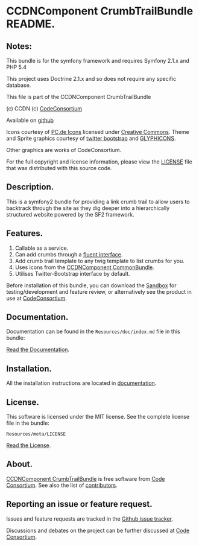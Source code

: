 CCDNComponent CrumbTrailBundle README.
======================================

  
## Notes:  
  
This bundle is for the symfony framework and requires Symfony 2.1.x and PHP 5.4
  
This project uses Doctrine 2.1.x and so does not require any specific database.
  

This file is part of the CCDNComponent CrumbTrailBundle

(c) CCDN (c) [CodeConsortium](http://www.codeconsortium.com/)

Available on [github](http://www.github.com/codeconsortium/CCDNComponentCrumbTrailBundle)

Icons courtesy of [PC.de Icons](http://pc.de/icons/) licensed under [Creative Commons](http://creativecommons.org/licenses/by/3.0/).
Theme and Sprite graphics courtesy of [twitter bootstrap](http://twitter.github.com/bootstrap/index.html) and [GLYPHICONS](http://glyphicons.com/).

Other graphics are works of CodeConsortium.

For the full copyright and license information, please view the [LICENSE](http://github.com/codeconsortium/CCDNComponentCrumbTrailBundle/blob/master/Resources/meta/LICENSE) file that was distributed with this source code.

## Description.

This is a symfony2 bundle for providing a link crumb trail to allow users to backtrack through the site as they dig deeper into a hierarchically structured website powered by the SF2 framework.

## Features.

1. Callable as a service.
2. Can add crumbs through a [fluent interface](http://en.wikipedia.org/wiki/Fluent_interface).
3. Add crumb trail template to any twig template to list crumbs for you.
4. Uses icons from the [CCDNComponent CommonBundle](http://github.com/codeconsortium/CommonBundle).
5. Utilises Twitter-Bootstrap interface by default.

Before installation of this bundle, you can download the [Sandbox](https://github.com/codeconsortium/CCDNSandBox) for testing/development and feature review, or alternatively see the product in use at [CodeConsortium](http://www.codeconsortium.com).

## Documentation.

Documentation can be found in the `Resources/doc/index.md` file in this bundle:

[Read the Documentation](http://github.com/codeconsortium/CCDNComponentCrumbTrailBundle/blob/master/Resources/doc/index.md).

## Installation.

All the installation instructions are located in [documentation](http://github.com/codeconsortium/CCDNComponentCrumbTrailBundle/blob/master/Resources/doc/install.md).

## License.

This software is licensed under the MIT license. See the complete license file in the bundle:

	Resources/meta/LICENSE

[Read the License](http://github.com/codeconsortium/CCDNComponentCrumbTrailBundle/blob/master/Resources/meta/LICENSE).

## About.

[CCDNComponent CrumbTrailBundle](http://github.com/codeconsortium/CCDNComponentCrumbTrailBundle) is free software from [Code Consortium](http://www.codeconsortium.com).
See also the list of [contributors](http://github.com/codeconsortium/CCDNComponentCrumbTrailBundle/contributors).

## Reporting an issue or feature request.

Issues and feature requests are tracked in the [Github issue tracker](http://github.com/codeconsortium/CCDNComponentCrumbTrailBundle/issues).

Discussions and debates on the project can be further discussed at [Code Consortium](http://www.codeconsortium.com).
